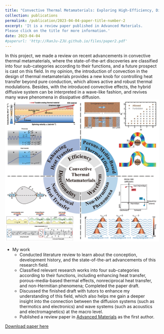 ```yaml
---
title: "Convective Thermal Metamaterials: Exploring High-Efficiency, Directional, and Wave-Like Heat Transfer"
collection: publications
permalink: /publication/2023-04-04-paper-title-number-2
excerpt: 'It is a review paper published in Advanced Materials.
Please click on the title for more information.'
date: 2023-04-04
#paperurl: 'http://RanJu-ZJU.github.io/files/paper2.pdf'
---
```

In this project, we made a review on recent advancements in convective thermal metamaterials, where the state-of-the-art discoveries are classified into four sub-categories according to their functions, and a future prospect is cast on this field. In my opinion, the introduction of convection in the design of thermal metamaterials provides a new knob for controlling heat transfer beyond pure conduction, which allows active and robust thermal modulations. Besides, with the introduced convective effects, the hybrid diffusive system can be interpreted in a wave-like fashion, and revives many wave phenomena in dissipative diffusion.
![Editing a markdown file for a talk](/images/pic2.png)

* My work
  * Conducted literature review to learn about the conception, development history, and the state-of-the-art advancements of this research field.
  * Classified relevant research works into four sub-categories according to their functions, including enhancing heat transfer, porous-media-based thermal effects, nonreciprocal heat transfer, and non-Hermitian phenomena; Completed the paper draft.
  * Discussed the finished draft with tutors to enhance my understanding of this field, which also helps me gain a deeper insight into the connection between the diffusion systems (such as thermotics and electronics) and wave systems (such as acoustics and electromagnetics) at the macro level.
  * Published a review paper in [Advanced Materials](https://onlinelibrary.wiley.com/doi/abs/10.1002/adma.202209123) as the first author.

[Download paper here](http://RanJu-ZJU.github.io/files/paper2.pdf)
